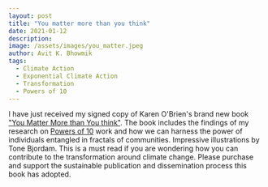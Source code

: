 ```yaml
---
layout: post
title: "You matter more than you think"
date: 2021-01-12
description: 
image: /assets/images/you_matter.jpeg
author: Avit K. Bhowmik
tags: 
  - Climate Action
  - Exponential Climate Action
  - Transformation
  - Powers of 10
---
```


I have just received my signed copy of Karen O'Brien's brand new book ["You Matter More than You think"](https://www.youmattermorethanyouthink.com). The book includes the findings of my research on [Powers of 10](https://doi.org/10.1088/1748-9326/ab9ed0) work and how we can harness the power of individuals entangled in fractals of communities. Impressive illustrations by Tone Bjordam. This is a must read if you are wondering how you can contribute to the transformation around climate change. Please purchase and support the sustainable publication and dissemination process this book has adopted.  